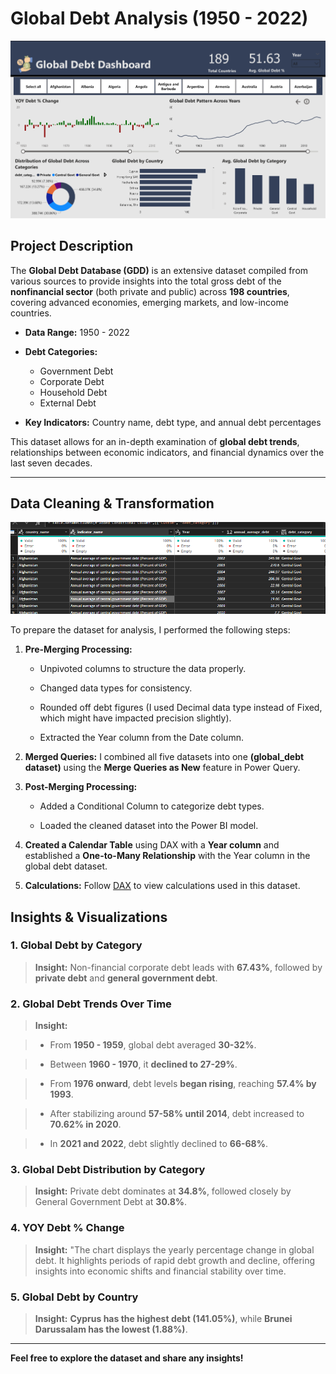 
# **Global Debt Analysis (1950 - 2022)**

![Dashboard](https://github.com/OlanikeCJ/Global_Debt_Analysis/blob/main/Images_global_debt/global_debt_dashboard.png?raw=true)

## **Project Description**

The **Global Debt Database (GDD)** is an extensive dataset compiled from various sources to provide insights into the total gross debt of the **nonfinancial sector** (both private and public) across **198 countries**, covering advanced economies, emerging markets, and low-income countries.

- **Data Range:** 1950 - 2022
  
- **Debt Categories:**
  - Government Debt
  - Corporate Debt
  - Household Debt
  - External Debt
    
- **Key Indicators:** Country name, debt type, and annual debt percentages

This dataset allows for an in-depth examination of **global debt trends**, relationships between economic indicators, and financial dynamics over the last seven decades.

---

## Data Cleaning & Transformation

![Clean_data](https://github.com/OlanikeCJ/Global_Debt_Analysis/blob/main/Images_global_debt/clean_data.png?raw=true)

To prepare the dataset for analysis, I performed the following steps:

1. **Pre-Merging Processing:**

   - Unpivoted columns to structure the data properly.

   - Changed data types for consistency.

   - Rounded off debt figures (I used Decimal data type instead of Fixed, which might have impacted precision slightly).

   - Extracted the Year column from the Date column.


2. **Merged Queries:** I combined all five datasets into one **(global\_debt dataset)** using the **Merge Queries as New** feature in Power Query.
   

3. **Post-Merging Processing:**

   - Added a Conditional Column to categorize debt types.

   - Loaded the cleaned dataset into the Power BI model.

4. **Created a Calendar Table** using DAX with a **Year column** and established a **One-to-Many Relationship** with the Year column in the global debt dataset.

5. **Calculations:** Follow [DAX](https://github.com/OlanikeCJ/Global_Debt_Analysis/commit/6263a3b3a4826e79c392809097271b551e9891b7) to view calculations used in this dataset.

## **Insights & Visualizations**

### **1. Global Debt by Category**

> **Insight:** Non-financial corporate debt leads with **67.43%**, followed by **private debt** and **general government debt**.


### **2. Global Debt Trends Over Time**

> **Insight:**

  > - From **1950 - 1959**, global debt averaged **30-32%**.

  > - Between **1960 - 1970**, it **declined to 27-29%**.

  > - From **1976 onward**, debt levels **began rising**, reaching **57.4% by 1993**.

  > - After stabilizing around **57-58% until 2014**, debt increased to **70.62% in 2020**.

  > - In **2021 and 2022**, debt slightly declined to **66-68%**.


### **3. Global Debt Distribution by Category**

> **Insight:** Private debt dominates at **34.8%**, followed closely by General Government Debt at **30.8%**.


### **4. YOY Debt % Change**

> **Insight:** "The chart displays the yearly percentage change in global debt. It highlights periods of rapid debt growth and decline, offering insights into economic shifts and financial stability over time. 


### **5. Global Debt by Country**

> **Insight:** **Cyprus has the highest debt (141.05%)**, while **Brunei Darussalam has the lowest (1.88%)**.

---


**Feel free to explore the dataset and share any insights!** 



